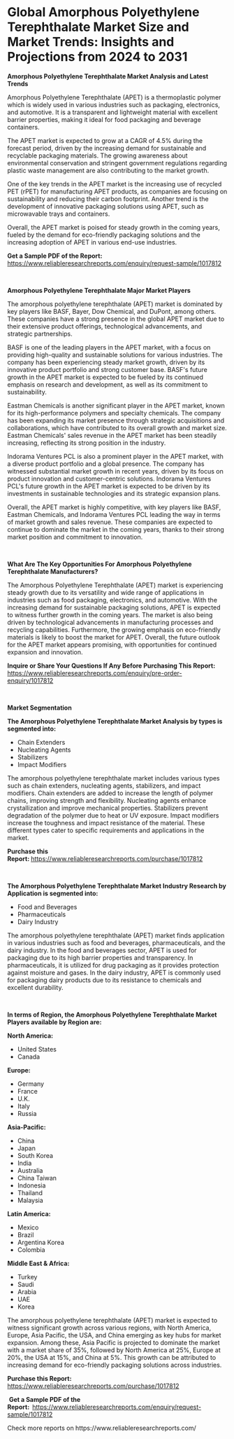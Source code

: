 <p><h1>Global Amorphous Polyethylene Terephthalate Market Size and Market Trends: Insights and Projections from 2024 to 2031</h1></p><p><strong>Amorphous Polyethylene Terephthalate Market Analysis and Latest Trends</strong></p>
<p><p>Amorphous Polyethylene Terephthalate (APET) is a thermoplastic polymer which is widely used in various industries such as packaging, electronics, and automotive. It is a transparent and lightweight material with excellent barrier properties, making it ideal for food packaging and beverage containers.</p><p>The APET market is expected to grow at a CAGR of 4.5% during the forecast period, driven by the increasing demand for sustainable and recyclable packaging materials. The growing awareness about environmental conservation and stringent government regulations regarding plastic waste management are also contributing to the market growth.</p><p>One of the key trends in the APET market is the increasing use of recycled PET (rPET) for manufacturing APET products, as companies are focusing on sustainability and reducing their carbon footprint. Another trend is the development of innovative packaging solutions using APET, such as microwavable trays and containers.</p><p>Overall, the APET market is poised for steady growth in the coming years, fueled by the demand for eco-friendly packaging solutions and the increasing adoption of APET in various end-use industries.</p></p>
<p><strong>Get a Sample PDF of the Report:&nbsp;</strong> <a href="https://www.reliableresearchreports.com/enquiry/request-sample/1017812">https://www.reliableresearchreports.com/enquiry/request-sample/1017812</a></p>
<p>&nbsp;</p>
<p><strong>Amorphous Polyethylene Terephthalate Major Market Players</strong></p>
<p><p>The amorphous polyethylene terephthalate (APET) market is dominated by key players like BASF, Bayer, Dow Chemical, and DuPont, among others. These companies have a strong presence in the global APET market due to their extensive product offerings, technological advancements, and strategic partnerships.</p><p>BASF is one of the leading players in the APET market, with a focus on providing high-quality and sustainable solutions for various industries. The company has been experiencing steady market growth, driven by its innovative product portfolio and strong customer base. BASF's future growth in the APET market is expected to be fueled by its continued emphasis on research and development, as well as its commitment to sustainability.</p><p>Eastman Chemicals is another significant player in the APET market, known for its high-performance polymers and specialty chemicals. The company has been expanding its market presence through strategic acquisitions and collaborations, which have contributed to its overall growth and market size. Eastman Chemicals' sales revenue in the APET market has been steadily increasing, reflecting its strong position in the industry.</p><p>Indorama Ventures PCL is also a prominent player in the APET market, with a diverse product portfolio and a global presence. The company has witnessed substantial market growth in recent years, driven by its focus on product innovation and customer-centric solutions. Indorama Ventures PCL's future growth in the APET market is expected to be driven by its investments in sustainable technologies and its strategic expansion plans.</p><p>Overall, the APET market is highly competitive, with key players like BASF, Eastman Chemicals, and Indorama Ventures PCL leading the way in terms of market growth and sales revenue. These companies are expected to continue to dominate the market in the coming years, thanks to their strong market position and commitment to innovation.</p></p>
<p>&nbsp;</p>
<p><strong>What Are The Key Opportunities For Amorphous Polyethylene Terephthalate Manufacturers?</strong></p>
<p><p>The Amorphous Polyethylene Terephthalate (APET) market is experiencing steady growth due to its versatility and wide range of applications in industries such as food packaging, electronics, and automotive. With the increasing demand for sustainable packaging solutions, APET is expected to witness further growth in the coming years. The market is also being driven by technological advancements in manufacturing processes and recycling capabilities. Furthermore, the growing emphasis on eco-friendly materials is likely to boost the market for APET. Overall, the future outlook for the APET market appears promising, with opportunities for continued expansion and innovation.</p></p>
<p><strong>Inquire or Share Your Questions If Any Before Purchasing This Report:</strong> <a href="https://www.reliableresearchreports.com/enquiry/pre-order-enquiry/1017812">https://www.reliableresearchreports.com/enquiry/pre-order-enquiry/1017812</a></p>
<p>&nbsp;</p>
<p><strong>Market Segmentation</strong></p>
<p><strong>The Amorphous Polyethylene Terephthalate Market Analysis by types is segmented into:</strong></p>
<p><ul><li>Chain Extenders</li><li>Nucleating Agents</li><li>Stabilizers</li><li>Impact Modifiers</li></ul></p>
<p><p>The amorphous polyethylene terephthalate market includes various types such as chain extenders, nucleating agents, stabilizers, and impact modifiers. Chain extenders are added to increase the length of polymer chains, improving strength and flexibility. Nucleating agents enhance crystallization and improve mechanical properties. Stabilizers prevent degradation of the polymer due to heat or UV exposure. Impact modifiers increase the toughness and impact resistance of the material. These different types cater to specific requirements and applications in the market.</p></p>
<p><strong>Purchase this Report:&nbsp;</strong><a href="https://www.reliableresearchreports.com/purchase/1017812">https://www.reliableresearchreports.com/purchase/1017812</a></p>
<p>&nbsp;</p>
<p><strong>The Amorphous Polyethylene Terephthalate Market Industry Research by Application is segmented into:</strong></p>
<p><ul><li>Food and Beverages</li><li>Pharmaceuticals</li><li>Dairy Industry</li></ul></p>
<p><p>The amorphous polyethylene terephthalate (APET) market finds application in various industries such as food and beverages, pharmaceuticals, and the dairy industry. In the food and beverages sector, APET is used for packaging due to its high barrier properties and transparency. In pharmaceuticals, it is utilized for drug packaging as it provides protection against moisture and gases. In the dairy industry, APET is commonly used for packaging dairy products due to its resistance to chemicals and excellent durability.</p></p>
<p>&nbsp;</p>
<p><strong>In terms of Region, the Amorphous Polyethylene Terephthalate Market Players available by Region are:</strong></p>
<p>
    <p> <strong> North America: </strong>
        <ul>
            <li>United States</li>
            <li>Canada</li>
        </ul>
        </p> 
    <p> <strong> Europe: </strong>
        <ul>
            <li>Germany</li>
            <li>France</li>
            <li>U.K.</li>
            <li>Italy</li>
            <li>Russia</li>
        </ul>
        </p> 
    <p> <strong> Asia-Pacific: </strong>
        <ul>
            <li>China</li>
            <li>Japan</li>
            <li>South Korea</li>
            <li>India</li>
            <li>Australia</li>
            <li>China Taiwan</li>
            <li>Indonesia</li>
            <li>Thailand</li>
            <li>Malaysia</li>
        </ul>
        </p> 
    <p> <strong> Latin America: </strong>
        <ul>
            <li>Mexico</li>
            <li>Brazil</li>
            <li>Argentina Korea</li>
            <li>Colombia</li>
        </ul>
        </p> 
    <p> <strong> Middle East & Africa: </strong>
        <ul>
            <li>Turkey</li>
            <li>Saudi</li>
            <li>Arabia</li>
            <li>UAE</li>
            <li>Korea</li>
        </ul>
    </p>
    </p>
<p><p>The amorphous polyethylene terephthalate (APET) market is expected to witness significant growth across various regions, with North America, Europe, Asia Pacific, the USA, and China emerging as key hubs for market expansion. Among these, Asia Pacific is projected to dominate the market with a market share of 35%, followed by North America at 25%, Europe at 20%, the USA at 15%, and China at 5%. This growth can be attributed to increasing demand for eco-friendly packaging solutions across industries.</p></p>
<p><strong>Purchase this Report: </strong><a href="https://www.reliableresearchreports.com/purchase/1017812">https://www.reliableresearchreports.com/purchase/1017812</a></p>
<p>&nbsp;<strong>Get a Sample PDF of the Report:&nbsp;&nbsp;</strong><a href="https://www.reliableresearchreports.com/enquiry/request-sample/1017812">https://www.reliableresearchreports.com/enquiry/request-sample/1017812</a></p>
<p><strong></strong></p>
<p>Check more reports on https://www.reliableresearchreports.com/</p>